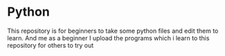 # Python
This repository is for beginners to take some python files and edit them to learn.
And me as a beginner I upload the programs which i learn to this repository for others to try out 
